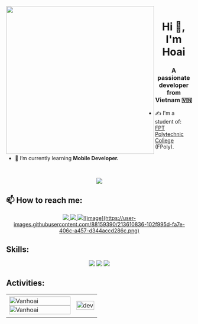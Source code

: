 <img align="left" width="400" src="https://github.githubassets.com/images/modules/profile/profile-first-repo.svg">
<h1 align="center">Hi 👋, I'm Hoai</h1>
<p align="center">
  <h3 align="center">A passionate developer from Vietnam 🇻🇳 </h3>
</p>

- ✍ I'm a student of: [FPT Polytechnic College](https://hcmute.edu.vn) (FPoly).

- 🌱 I’m currently learning **Mobile Developer.**
<br />

<p align="center">
  <img src="https://pbs.twimg.com/media/Eu7kZRRWgAMJjj8?format=png&name=small" />
</p>

## 📫 How to reach me:
<p align="center">
  <a href="https://www.linkedin.com/in/tran-hoai-38a028235/" target="_blank">
    <img src="https://img.icons8.com/fluent/48/000000/linkedin.png"/>
  </a>
  <a href="https://www.facebook.com/profile.php?id=100019977532801" alt="Facebook">
    <img src="https://img.icons8.com/fluent/48/000000/facebook-new.png" target="_blank" />
  </a> 
  <a href="https://github.com/Vanhoai" alt="Github">
    <img src="https://img.icons8.com/fluent/48/000000/github.png"/>![image](https://user-images.githubusercontent.com/88159390/213610836-102f995d-fa7e-406c-a457-d344accd286c.png)

  </a>
</p>

## Skills:
<p align="center">
  <img src="https://img.icons8.com/color/48/000000/nestjs.png"/>
  <img src="https://img.icons8.com/color/48/000000/react-native.png"/>
  <img src="https://img.icons8.com/color/48/null/flutter.png"/>
</p>

## Activities:

<table style="width:100%;">
  <tr>
    <td>
      <img src="https://github-readme-stats-beryl.vercel.app/api/top-langs/?username=Vanhoai&bg_color=FFFFFF00&text_color=179fa3&layout=compact&hide=CSS&langs_count=10&custom_title=Top%20ngôn%20ngữ%20được%20dùng" alt="Vanhoai" width="100%"/>
<img src="https://github-readme-stats-beryl.vercel.app/api?username=Vanhoai&bg_color=FFFFFF00&text_color=179fa3&show_icons=true&count_private=true&include_all_commits=true&custom_title=Hoạt%20động%20trên%20Github" alt="Vanhoai" width="100%"/>
    </td>
    <td>
      <p align="center"> 
        <img src="https://cdn.dribbble.com/users/1059583/screenshots/4171367/coding-freak.gif" alt="dev" width="100%"/>
      </p>
    </td>
  </tr>
</table>
